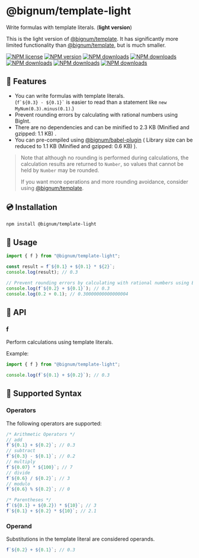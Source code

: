 # @bignum/template-light

Write formulas with template literals. (**light version**)

This is the light version of [@bignum/template]. It has significantly more limited functionality than [@bignum/template], but is much smaller.

[@bignum/template]: ../template/README.md

[![NPM license](https://img.shields.io/npm/l/@bignum/template-light.svg)](https://www.npmjs.com/package/@bignum/template-light)
[![NPM version](https://img.shields.io/npm/v/@bignum/template-light.svg)](https://www.npmjs.com/package/@bignum/template-light)
[![NPM downloads](https://img.shields.io/badge/dynamic/json.svg?label=downloads&colorB=green&suffix=/day&query=$.downloads&uri=https://api.npmjs.org//downloads/point/last-day/@bignum/template-light&maxAge=3600)](http://www.npmtrends.com/@bignum/template-light)
[![NPM downloads](https://img.shields.io/npm/dw/@bignum/template-light.svg)](http://www.npmtrends.com/@bignum/template-light)
[![NPM downloads](https://img.shields.io/npm/dm/@bignum/template-light.svg)](http://www.npmtrends.com/@bignum/template-light)
[![NPM downloads](https://img.shields.io/npm/dy/@bignum/template-light.svg)](http://www.npmtrends.com/@bignum/template-light)
[![NPM downloads](https://img.shields.io/npm/dt/@bignum/template-light.svg)](http://www.npmtrends.com/@bignum/template-light)

## 🚀 Features

- You can write formulas with template literals.\
  (`` f`${0.3} - ${0.1}` `` is easier to read than a statement like `new MyNum(0.3).minus(0.1)`.)
- Prevent rounding errors by calculating with rational numbers using BigInt.
- There are no dependencies and can be minified to <span class="minified-size"> 2.3 KB (Minified and gzipped: 1.1 KB) </span>.
- You can pre-compiled using [@bignum/babel-plugin] ( Library size can be reduced to <span class="core-minified-size"> 1.1 KB (Minified and gzipped: 0.6 KB) </span> ).

> Note that although no rounding is performed during calculations, the calculation results are returned to `Number`, so values that cannot be held by `Number` may be rounded.
>
> If you want more operations and more rounding avoidance, consider using [@bignum/template].

## 💿 Installation

```bash
npm install @bignum/template-light
```

## 📖 Usage

```js
import { f } from "@bignum/template-light";

const result = f`${0.1} + ${0.1} * ${2}`;
console.log(result); // 0.3

// Prevent rounding errors by calculating with rational numbers using BigInt.
console.log(f`${0.2} + ${0.1}`); // 0.3
console.log(0.2 + 0.1); // 0.30000000000000004
```

## 🧮 API

### f

Perform calculations using template literals.

Example:

```js
import { f } from "@bignum/template-light";

console.log(f`${0.1} + ${0.2}`); // 0.3
```

## 📝 Supported Syntax

### Operators

The following operators are supported:

```js
/* Arithmetic Operators */
// add
f`${0.1} + ${0.2}`; // 0.3
// subtract
f`${0.3} - ${0.1}`; // 0.2
// multiply
f`${0.07} * ${100}`; // 7
// divide
f`${0.6} / ${0.2}`; // 3
// modulo
f`${0.6} % ${0.2}`; // 0

/* Parentheses */
f`(${0.1} + ${0.2}) * ${10}`; // 3
f`${0.1} + ${0.2} * ${10}`; // 2.1
```

### Operand

Substitutions in the template literal are considered operands.

```js
f`${0.2} + ${0.1}`; // 0.3
```

[@bignum/babel-plugin]: ../babel-plugin/README.md
